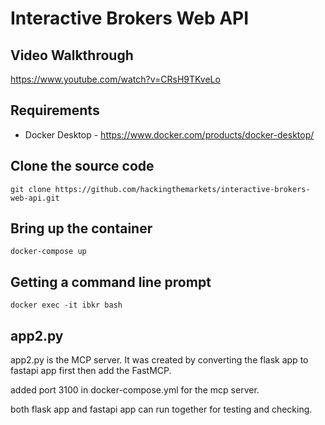 # Interactive Brokers Web API

## Video Walkthrough

https://www.youtube.com/watch?v=CRsH9TKveLo

## Requirements

* Docker Desktop - https://www.docker.com/products/docker-desktop/

## Clone the source code
```
git clone https://github.com/hackingthemarkets/interactive-brokers-web-api.git
```

## Bring up the container
```
docker-compose up
```

## Getting a command line prompt

```
docker exec -it ibkr bash
```


## app2.py
app2.py is the MCP server. It was created by converting the flask app to fastapi app first then add the FastMCP.

added port 3100 in docker-compose.yml for the mcp server. 

both flask app and fastapi app can run together for testing and checking. 



